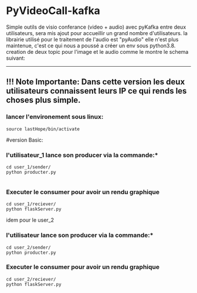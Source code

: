 # PyVideoCall-kafka

Simple outils de visio conferance (video + audio) avec pyKafka entre deux utilisateurs, sera mis ajout pour accueillir un grand nombre d'utilisateurs.
la librairie utilisé pour le traitement de l'audio est "pyAudio" elle n'est plus maintenue, c'est ce qui nous a poussé a créer un env sous python3.8.
creation de deux topic pour l'image et le audio comme le montre le schema suivant:

---
!!! Note Importante: 
Dans cette version les deux utilisateurs connaissent leurs IP ce qui rends les choses plus simple.
---


### lancer l'environement sous linux:
```
source lastHope/bin/activate
```

#version Basic:
### l'utilisateur_1 lance son producer via la commande:*
```
cd user_1/sender/
python producter.py
 
```
### Executer le consumer pour avoir un rendu graphique
```
cd user_1/reciever/
python flaskServer.py
```

idem pour le user_2
### l'utilisateur lance son producer via la commande:*
```
cd user_2/sender/
python producter.py
```
### Executer le consumer pour avoir un rendu graphique
```
cd user_2/reciever/
python flaskServer.py
```
